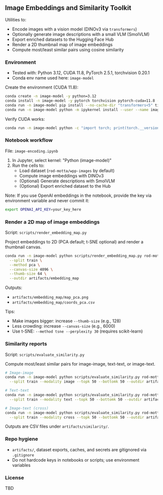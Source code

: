 ## Image Embeddings and Similarity Toolkit

Utilities to:
- Encode images with a vision model (DINOv3 via `transformers`)
- Optionally generate image descriptions with a small VLM (SmolVLM)
- Export enriched datasets to the Hugging Face Hub
- Render a 2D thumbnail map of image embeddings
- Compute most/least similar pairs using cosine similarity

### Environment
- Tested with: Python 3.12, CUDA 11.8, PyTorch 2.5.1, torchvision 0.20.1
- Conda env name used here: `image-model`

Create the environment (CUDA 11.8):
```bash
conda create -n image-model -y python=3.12
conda install -n image-model -y pytorch torchvision pytorch-cuda=11.8 -c pytorch -c nvidia
conda run -n image-model pip install --no-cache-dir "transformers<5" timm accelerate datasets scikit-learn ipykernel
conda run -n image-model python -m ipykernel install --user --name image-model --display-name "Python (image-model)"
```

Verify CUDA works:
```bash
conda run -n image-model python -c "import torch; print(torch.__version__, torch.version.cuda, torch.cuda.is_available())"
```

### Notebook workflow
File: `image-encoding.ipynb`
1) In Jupyter, select kernel: "Python (image-model)"
2) Run the cells to:
   - Load dataset (`rod-motta/wpp-images` by default)
   - Compute image embeddings with DINOv3
   - (Optional) Generate descriptions with SmolVLM
   - (Optional) Export enriched dataset to the Hub

Note: If you use OpenAI embeddings in the notebook, provide the key via environment variable and never commit it:
```bash
export OPENAI_API_KEY=your_key_here
```

### Render a 2D map of image embeddings
Script: `scripts/render_embedding_map.py`

Project embeddings to 2D (PCA default; t-SNE optional) and render a thumbnail canvas.
```bash
conda run -n image-model python scripts/render_embedding_map.py rod-motta/wpp-images-enriched \
  --split train \
  --method pca \
  --canvas-size 4096 \
  --thumb-size 64 \
  --outdir artifacts/embedding_map
```
Outputs:
- `artifacts/embedding_map/map_pca.png`
- `artifacts/embedding_map/coords_pca.csv`

Tips:
- Make images bigger: increase `--thumb-size` (e.g., 128)
- Less crowding: increase `--canvas-size` (e.g., 6000)
- Use t-SNE: `--method tsne --perplexity 30` (requires scikit-learn)

### Similarity reports
Script: `scripts/evaluate_similarity.py`

Compute most/least similar pairs for image-image, text-text, or image-text.
```bash
# Image-image
conda run -n image-model python scripts/evaluate_similarity.py rod-motta/wpp-images-enriched \
  --split train --modality image --topk 50 --bottomk 50 --outdir artifacts/similarity

# Text-text
conda run -n image-model python scripts/evaluate_similarity.py rod-motta/wpp-images-enriched \
  --split train --modality text --topk 50 --bottomk 50 --outdir artifacts/similarity

# Image-text (cross)
conda run -n image-model python scripts/evaluate_similarity.py rod-motta/wpp-images-enriched \
  --split train --modality cross --topk 50 --bottomk 50 --outdir artifacts/similarity
```
Outputs are CSV files under `artifacts/similarity/`.

### Repo hygiene
- `artifacts/`, dataset exports, caches, and secrets are gitignored via `.gitignore`
- Do not hardcode keys in notebooks or scripts; use environment variables

### License
TBD


